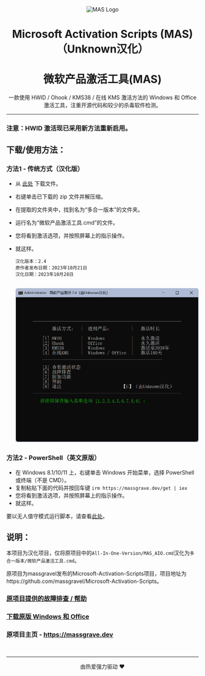 <p align="center"><img src="https://raw.githubusercontent.com/massgravel/mas-docs/main/logo.png" alt="MAS Logo" height="128"></p>

<h1 align="center">Microsoft  Activation  Scripts (MAS)（Unknown汉化）</h1>

<h1 align="center">微软产品激活工具(MAS)</h1>

<p align="center">一款使用 HWID / Ohook / KMS38 / 在线 KMS 激活方法的 Windows 和 Office 激活工具，注重开源代码和较少的杀毒软件检测。</p>
<hr>


### 注意：HWID 激活现已采用新方法重新启用。

## 下载/使用方法：

### 方法1 - 传统方式（汉化版）

- 从 [此处](https://ghproxy.com/https://github.com/UnknownU0/Microsoft-Activation-Scripts-CN/archive/refs/heads/master.zip) 下载文件。

- 右键单击已下载的 zip 文件并解压缩。

- 在提取的文件夹中，找到名为“多合一版本”的文件夹。

- 运行名为“微软产品激活工具.cmd”的文件。

- 您将看到激活选项，并按照屏幕上的指示操作。

- 就这样。

  ```
  汉化版本：2.4
  原作者发布日期：2023年10月21日
  汉化日期：2023年10月28日
  ```

  ## ![MainPage](Image/MainPage.png)

### 方法2 - PowerShell（英文原版）

-   在 Windows 8.1/10/11 上，右键单击 Windows 开始菜单，选择 PowerShell 或终端（不是 CMD）。
-   复制粘贴下面的代码并按回车键
    `irm https://massgrave.dev/get | iex`
-   您将看到激活选项，并按照屏幕上的指示操作。
-   就这样。

要以无人值守模式运行脚本，请查看[此处](https://massgrave.dev/command_line_switches.html)。

## 说明：

本项目为汉化项目，仅将原项目中的`All-In-One-Version/MAS_AIO.cmd`汉化为`多合一版本/微软产品激活工具.cmd`。

原项目为massgravel发布的Microsoft-Activation-Scripts项目，项目地址为https://github.com/massgravel/Microsoft-Activation-Scripts。



### [原项目提供的故障排查 / 帮助](https://massgrave.dev/troubleshoot.html)

### [下载原版 Windows 和 Office](https://massgrave.dev/genuine-installation-media.html)
### 原项目主页 - https://massgrave.dev
</br>

---

<p align="center">由热爱强力驱动 ❤️</p>
